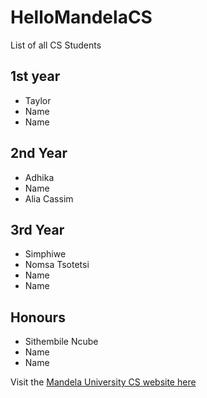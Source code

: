 # HelloMandelaCS

List of all CS Students

## 1st year
- Taylor
- Name
- Name

## 2nd Year
- Adhika
- Name
- Alia Cassim

## 3rd Year
- Simphiwe
- Nomsa Tsotetsi
- Name
- Name

## Honours
- Sithembile Ncube
- Name
- Name

Visit the [Mandela University CS website here](http://cs.mandela.ac.za/)
